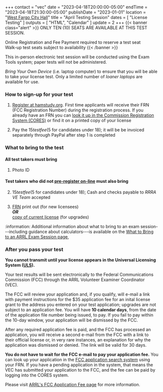 +++
contact = "vec"
date = "2023-04-18T20:00:00-05:00"
endTime = "2023-04-18T21:30:00-05:00"
publishDate = "2023-01-01"
location = "[West Fargo City Hall](/places/west-fargo-city-hall/)"
title = "April Testing Session"
dates = [ "License Testing" ]
outputs = [ "HTML", "Calendar" ]
update = 2
+++
{{< banner class="alert" >}}
ONLY TEN (10) SEATS ARE AVAILABLE AT THIS TEST SESSION.

Online Registration and Fee Payment required to reserve a test seat
<br>Walk-up test seats subject to availability
{{< /banner >}}

This in-person electronic test session will be conducted using the Exam
Tools system; paper tests will not be administered.

*Bring Your Own Device* (i.e. laptop computer) to ensure that you will be
able to take your license test. Only a limited number of *loaner laptops* are
available for use.

### How to sign-up for your test

1. [Register at hamstudy.org](https://hamstudy.org/sessions/63bf32e153791f05d0a632b3/1).
First time applicants will receive their FRN (FCC Registration Number)
during the registration process. If you already have an FRN you can
[look it up in the Commission Registration System (CORES)](https://apps.fcc.gov/cores/simpleSearch.do?csfrToken=)
or find it on a printed copy of your license

2. Pay the $15 test fee ($5 for candidates under 18); it will be be invoiced separately through
PayPal after step 1 is completed

### What to bring to the test

#### All test takers must bring
1. Photo ID

#### Test takers who did not [pre-register on-line](https://hamstudy.org/sessions/63bf32e153791f05d0a632b3/1) must also bring
2. $15 test fee ($5 for candidates under 18); Cash and checks payable to *RRRA VE
Team* accepted

3. [FRN](https://www.fcc.gov/wireless/support/universal-licensing-system-uls-resources/new-users-guide-getting-started-universal)
print out (for new licensees)<br>***OR***<br>[copy of current license](http://www.arrl.org/obtain-license-copy) (for upgrades)

:information: Additional information about what to bring to an exam session---including guidance
about calculators---is available on the
[What to Bring to an ARRL Exam Session page](http://www.arrl.org/what-to-bring-to-an-exam-session),

### After you pass your test

**You cannot transmit until your license appears in the Universal Licensing System
([ULS](https://wireless2.fcc.gov/UlsApp/ApplicationSearch/searchAppl.jsp)).**

Your test results will be sent electronically to the Federal
Communications Commission (FCC) through the ARRL Volunteer Examiner
Coordinator (VEC).

The FCC will review your application and, if you qualify, will e-mail a
link with payment instructions for the $35 application fee for an inital
license grant to the address you entered on your test application;
upgrades are not subject to an application fee. You will have **10
calendar days**, from the date of the application file number being
issued, to pay. If you fail to pay within the 10-day window, your
application will be dismissed by the FCC.

After any required application fee is paid, and the FCC has
processed an application, you will receive a second e-mail from the
FCC with a link to their official license or, in very rare instances, an
explanation for why the application was dismissed or denied. The link
will be valid for 30 days.

**You do not have to wait for the FCC e-mail to pay your application
fee.** You can look up your application in the
[FCC application search system](https://wireless2.fcc.gov/UlsApp/ApplicationSearch/searchAppl.jsp)
using your FRN. If you have a pending application in the system, that
means the VEC has submitted your application to the FCC, and the fee can
be paid by logging into the CORES system.

Please visit
[ARRL's FCC Application Fee page](https://www.arrl.org/fcc-application-fee)
for more information.
